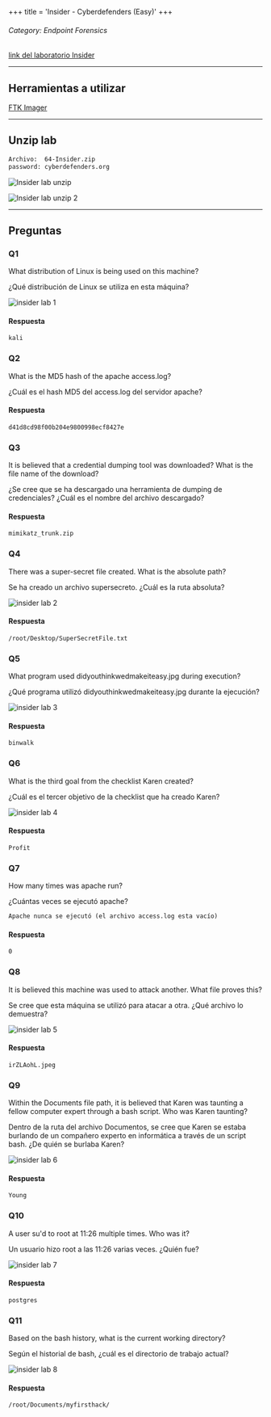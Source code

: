 +++
title = 'Insider - Cyberdefenders (Easy)'
+++

###### Category: Endpoint Forensics

[link del laboratorio Insider](https://cyberdefenders.org/blueteam-ctf-challenges/insider/)

---

## Herramientas a utilizar

[FTK Imager](https://www.exterro.com/digital-forensics-software/ftk-imager)

---

## Unzip lab

```bash
Archivo:  64-Insider.zip
password: cyberdefenders.org
```

![Insider lab unzip](/images/labs/cyberdefenders/insider/insiderlabunzip1.png)

![Insider lab unzip 2](/images/labs/cyberdefenders/insider/insiderlabunzip2.png)



---

## Preguntas

### Q1

What distribution of Linux is being used on this machine?

¿Qué distribución de Linux se utiliza en esta máquina?


![insider lab 1](/images/labs/cyberdefenders/insider/insider1.png) 

#### Respuesta

`kali`


### Q2

What is the MD5 hash of the apache access.log?

¿Cuál es el hash MD5 del access.log del servidor apache?

#### Respuesta

`d41d8cd98f00b204e9800998ecf8427e`


### Q3

It is believed that a credential dumping tool was downloaded? What is the file name of the download?

¿Se cree que se ha descargado una herramienta de dumping de credenciales? ¿Cuál es el nombre del archivo descargado?


#### Respuesta

`mimikatz_trunk.zip`


### Q4

There was a super-secret file created. What is the absolute path?

Se ha creado un archivo supersecreto. ¿Cuál es la ruta absoluta?

![insider lab 2](/images/labs/cyberdefenders/insider/insider2.png) 


#### Respuesta

`/root/Desktop/SuperSecretFile.txt`



### Q5

What program used didyouthinkwedmakeiteasy.jpg during execution?

¿Qué programa utilizó didyouthinkwedmakeiteasy.jpg durante la ejecución?


![insider lab 3](/images/labs/cyberdefenders/insider/insider3.png) 

#### Respuesta

`binwalk`


### Q6

What is the third goal from the checklist Karen created?

¿Cuál es el tercer objetivo de la checklist que ha creado Karen?

![insider lab 4](/images/labs/cyberdefenders/insider/insider4.png) 


#### Respuesta


`Profit`



### Q7

How many times was apache run?

¿Cuántas veces se ejecutó apache?

```txt
Apache nunca se ejecutó (el archivo access.log esta vacío)
```

#### Respuesta

`0`


### Q8


It is believed this machine was used to attack another. What file proves this?

Se cree que esta máquina se utilizó para atacar a otra. ¿Qué archivo lo demuestra?

![insider lab 5](/images/labs/cyberdefenders/insider/insider5.png) 

#### Respuesta

`irZLAohL.jpeg`

### Q9

Within the Documents file path, it is believed that Karen was taunting a fellow computer expert through a bash script. Who was Karen taunting?

Dentro de la ruta del archivo Documentos, se cree que Karen se estaba burlando de un compañero experto en informática a través de un script bash. ¿De quién se burlaba Karen?

![insider lab 6](/images/labs/cyberdefenders/insider/insider6.png) 

#### Respuesta

`Young`

### Q10

A user su'd to root at 11:26 multiple times. Who was it?

Un usuario hizo root a las 11:26 varias veces. ¿Quién fue?

![insider lab 7](/images/labs/cyberdefenders/insider/insider7.png) 

#### Respuesta

`postgres`


### Q11

Based on the bash history, what is the current working directory?

Según el historial de bash, ¿cuál es el directorio de trabajo actual?

![insider lab 8](/images/labs/cyberdefenders/insider/insider8.png) 

#### Respuesta

`/root/Documents/myfirsthack/`
